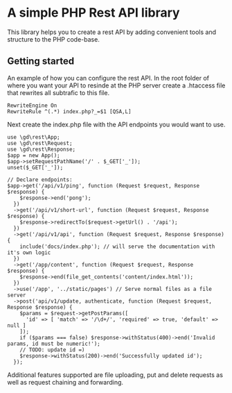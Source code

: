 # A simple PHP Rest API library

This library helps you to create a rest API by adding convenient tools and structure to the PHP code-base.

## Getting started

An example of how you can configure the rest API. In the root folder of where you want your API to resinde at the PHP server create a .htaccess file that rewrites all subtrafic to this file.
```
RewriteEngine On
RewriteRule ^(.*) index.php?_=$1 [QSA,L]
```
Next create the index.php file with the API endpoints you would want to use.
```
use \gd\rest\App;
use \gd\rest\Request;
use \gd\rest\Response;
$app = new App();
$app->setRequestPathName('/' . $_GET['_']);
unset($_GET['_']);

// Declare endpoints:
$app->get('/api/v1/ping', function (Request $request, Response $response) {
    $response->end('pong');
  })
  ->get('/api/v1/short-url', function (Request $request, Response $response) {
    $response->redirectTo($request->getUrl() . '/api');
  })
  ->get('/api/v1/api', function (Request $request, Response $response) {
    include('docs/index.php'); // will serve the documentation with it's own logic
  })
  ->get('/app/content', function (Request $request, Response $response) {
    $response->end(file_get_contents('content/index.html'));
  })
  ->use('/app', '../static/pages') // Serve normal files as a file server
  ->post('api/v1/update, authenticate, function (Request $request, Response $response) {
    $params = $request->getPostParams([
      'id' => [ 'match' => '/\d+/', 'required' => true, 'default' => null ]
    ]);
    if ($params === false) $response->withStatus(400)->end('Invalid params, id must be numeric!');
    // TODO: update id =)
    $response->withStatus(200)->end('Successfully updated id');
  });
```

Additional features supported are file uploading, put and delete requests as well as request chaining and forwarding. 
